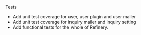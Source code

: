Tests
- Add unit test coverage for user, user plugin and user mailer
- Add unit test coverage for inquiry mailer and inquiry setting
- Add functional tests for the whole of Refinery.